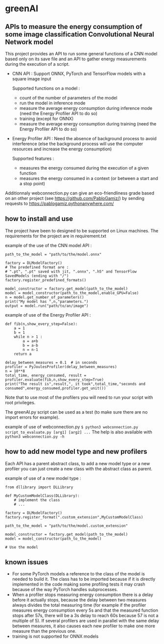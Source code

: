 # greenAI

## APIs to measure the energy consumption of some image classification Convolutional Neural Network model

This project provides an API to run some general functions of a CNN model based only on its save file and an API to gather energy measurements during the execution of a script.

- CNN API :
	Support ONNX, PyTorch and TensorFlow models with a square image input
	
	Supported functions on a model :
	- count of the number of parameters of the model
	- run the model in inference mode		
	- measure the average energy consumption during inference mode (need the Energy Profiler API to do so)
	- training (except for ONNX)
	- measure the average energy consumption during training (need the Energy Profiler API to do so)

- Energy Profiler API :
	Need the absence of background process to avoid interference (else the background process will use the computer resources and increase the energy consumption)
	
	Supported features :
	- measures the energy consumed during the execution of a given function
	- measures the energy consumed in a context (or between a start and a stop point)

Additionnaly webconnection.py can give an eco-friendliness grade based on an other project (see https://github.com/PabloGamiz/) by sending requests to https://pablogamiz.pythonanywhere.com/
	
## how to install and use

The project have been to designed to be supported on Linux machines.
The requirements for the project are in requirement.txt

example of the use of the CNN model API :
```
path_to_the_model = "path/to/the/model.onnx"

factory = DLModelFactory()
# The predefined format are :
# ".pt", ".pt" saved with jit, ".onnx", ".h5" and TensorFlow SavedModels (ending with "/")
factory.register_predefined_formats()

model_constructor = factory.get_model(path_to_the_model)
model = model_constructor(path_to_the_model,enable_GPU=False)
n = model.get_number_of_parameters()
print("My model has ",n,"parameters.")
output = model.run("path/to/an/image")
```

example of use of the Energy Profiler API :
```
def fib(n,show_every_step=False):
	a = 1
	b = 1
	while n > 1 :
		a = a+b
		b = a-b
		n = n-1
	return a

delay_between_measures = 0.1  # in seconds
profiler = PyJoulesProfiler(delay_between_measures)
n = 10**8
total_time, energy_consumed, result = profiler.evaluate(fib,n,show_every_step=True)
print("The result is",result,", it took",total_time,"seconds and consumed",energy_consumed,profiler.get_unit())
```

Note that to use most of the profilers you will need to run your script with root privileges.

The greenAI.py script can be used as a test (to make sure there are no import errors for example).

example of use of webconnection.py
`$ python3 webconnection.py script_to_evaluate.py [arg1] [arg2] ...`
The help is also available with `python3 webconnection.py -h`

## how to add new model type and new profilers

Each API has a parent abstract class, to add a new model type or a new profiler you can just create a new class with the abstract class as parent.

example of use of a new model type :
```
from dllibrary import DLLibrary

def MyCustomModelClass(DLLibrary):
	# implement the class
	# ...

factory = DLModelFactory()
factory.register_format(".custom_extension",MyCustomModelClass)

path_to_the_model = "path/to/the/model.custom_extension"

model_constructor = factory.get_model(path_to_the_model)
model = model_constructor(path_to_the_model)

# Use the model

```

## known issues

- For some PyTorch models a reference to the class of the model is needed to build it. The class has to be imported because if it is directly implemented in the code making some profiling tests it may crash because of the way PyTorch handles subprocesses.
- When a profiler stops measuring energy consumption there is a delay before it actually stops, because the delay between two measures always divides the total measuring time (for example if the profiler measures energy consumption every 5s and that the measured function stops after 57s, there will be a 3s delay to reach 60s because 57 is not a multiple of 5). If several profilers are used in parallel with the same delay between measures, it also causes each new profiler to make one more measure than the previous one.
- training is not supported for ONNX models


